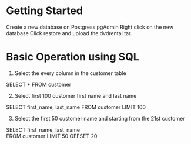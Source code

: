 

# Getting Started

Create a new database on Postgress pgAdmin
Right click on the new database 
Click restore and upload the dvdrental.tar.


# Basic Operation using SQL

1. Select the every column in the customer table

SELECT * FROM customer 

2. Select first 100 customer first name and last name 

  SELECT 
    first_name, last_name 
  FROM 
    customer
  LIMIT 100
  
3. Select the first 50 customer name and starting from the 21st customer

SELECT 
  first_name, last_name    
FROM 
   customer
LIMIT 50 OFFSET 20
